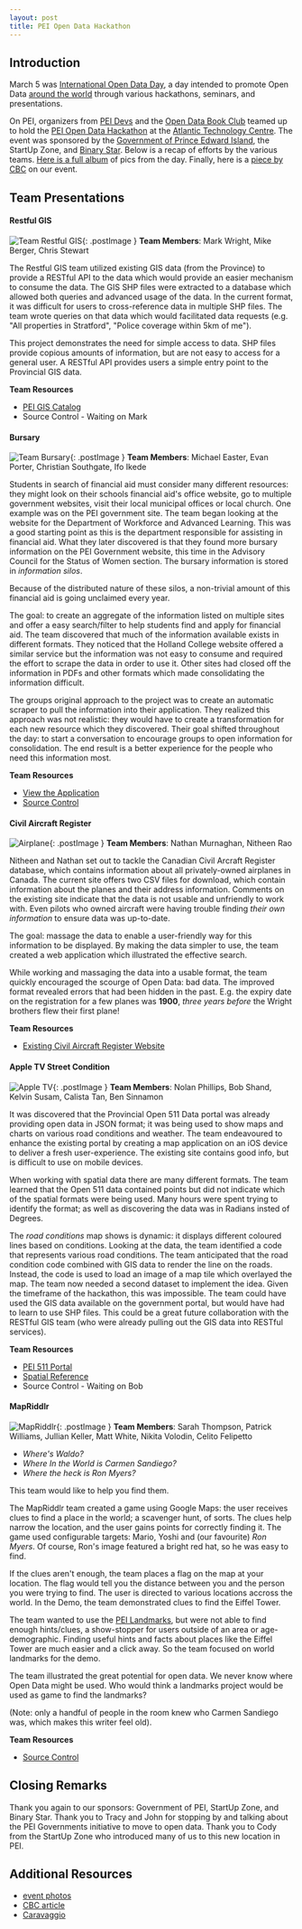 ```yaml
---
layout: post
title: PEI Open Data Hackathon
---
```


## Introduction

March 5 was [International Open Data Day](https://en.wikipedia.org/wiki/International_Open_Data_Day), a day intended to promote Open Data [around the world](http://opendataday.org) through various hackathons, seminars, and presentations.

On PEI, organizers from [PEI Devs](http://www.meetup.com/PEI-Developers/) and the [Open Data Book Club](http://www.meetup.com/Open-Data-PEI) teamed up to hold the [PEI Open Data Hackathon](https://www.eventbrite.ca/e/pei-open-data-hackathon-tickets-21554098890) at the [Atlantic Technology Centre](http://atlantictechnologycentre.ca/). The event was sponsored by the [Government of Prince Edward Island](http://www.gov.pe.ca/), the StartUp Zone, and [Binary Star](http://binarystar.ca). Below is a recap of efforts by the various teams. [Here is a full album](https://www.flickr.com/photos/100794919@N05/albums/72157663224471673) of pics from the day. Finally, here is a [piece by CBC](http://www.cbc.ca/news/canada/prince-edward-island/data-computer-apps-open-government-1.3478962) on our event. 

## Team Presentations

#### Restful GIS 

![Team Restful GIS](https://farm2.staticflickr.com/1489/24938363134_e142478510_n.jpg "Mark Wright presenting Address Liberation project"){: .postImage } 
**Team Members**: Mark Wright, Mike Berger, Chris Stewart

The Restful GIS team utilized existing GIS data (from the Province) to provide a RESTful API to 
the data which would provide an easier mechanism to consume the data. The GIS SHP files were extracted 
to a database which allowed both queries and advanced usage of the data. In the current format, it 
was difficult for users to cross-reference data in multiple SHP files. The team wrote queries on that data which 
would facilitated data requests (e.g. "All properties in Stratford", "Police coverage within 5km of me"). 

This project demonstrates the need for simple access to data. SHP files provide copious amounts of information, but are not easy to access for a general user. A RESTful API provides users a simple entry point to the Provincial GIS data.

**Team Resources**

* [PEI GIS Catalog](http://www.gov.pe.ca/gis/index.php3?number=77543)
* Source Control - Waiting on Mark

#### Bursary

![Team Bursary](https://farm2.staticflickr.com/1501/25542728046_334649dd05_n.jpg "Christian Southgate presenting for the Bursary Team"){: .postImage }
**Team Members**: Michael Easter, Evan Porter, Christian Southgate, Ifo Ikede

Students in search of financial aid must consider many different resources: they might look on their schools financial aid's office website, go to multiple government websites, visit their local municipal offices or local church. One example was on the PEI government site. The team began looking at the website for the Department of Workforce and Advanced Learning. This was a good starting point as this is the department responsible for assisting in financial aid. What they later discovered is that they found more bursary information on the PEI Government website, this time in the Advisory Council for the Status of Women section. The bursary information is stored in *information silos*.

Because of the distributed nature of these silos, a non-trivial amount of this financial aid is going unclaimed every year. 

The goal: to create an aggregate of the information listed on multiple sites and offer a easy 
search/filter to help students find and apply for financial aid. The team discovered that much of the information available exists in different formats. They noticed that the Holland College website offered a 
similar service but the information was not easy to consume and required the effort to scrape the data in order to use 
it. Other sites had closed off the information in PDFs and other formats which made consolidating the information 
difficult.

The groups original approach to the project was to create an automatic scraper to pull the information into their
application. They realized this approach was not realistic: they would have to create a transformation for each
new resource which they discovered. Their goal shifted throughout the day: to start a 
conversation to encourage groups to open information for consolidation. The end result is a better experience
for the people who need this information most.

**Team Resources**

* [View the Application](http://peidevs.github.io/OpenDataBookClub/bursary/)
* [Source Control](https://github.com/peidevs/OpenDataBookClub/tree/gh-pages/bursary)


#### Civil Aircraft Register

![Airplane](https://farm2.staticflickr.com/1457/25273254090_c855113396_n.jpg "Nathan presenting for his team"){: .postImage }
**Team Members**: Nathan Murnaghan, Nitheen Rao

Nitheen and Nathan set out to tackle the Canadian Civil Arcraft Register database, which contains information about 
all privately-owned airplanes in Canada. The current site offers two CSV files for download, which contain 
information about the planes and their address information. Comments on the existing site indicate that the data 
is not usable and unfriendly to work with. Even pilots who owned aircraft were having trouble finding *their own information* to ensure data was up-to-date.

The goal: massage the data to enable a user-friendly way for this information to be displayed. By making the data simpler to use, the team created a web application which illustrated the effective search.

While working and massaging the data into a usable format, the team quickly encouraged the scourge of Open Data: bad data. The improved format revealed errors that had been hidden in the past. E.g. the expiry date on the registration for a few planes was **1900**, *three years before* the Wright brothers flew their first plane!

**Team Resources**

* [Existing Civil Aircraft Register Website](http://wwwapps.tc.gc.ca/saf-sec-sur/2/ccarcs-riacc/Menu.aspx?lang=eng)

#### Apple TV Street Condition

![Apple TV](https://farm2.staticflickr.com/1518/25450302532_c8334f895f_n.jpg "Bob Shand showing off some code"){: .postImage }
**Team Members**: Nolan Phillips, Bob Shand, Kelvin Susam, Calista Tan, Ben Sinnamon

It was discovered that the Provincial Open 511 Data portal was already providing open data in JSON format; it was being used to show maps and charts on various road conditions and weather. The team endeavoured to enhance the existing portal by creating a map application on an iOS device to deliver a fresh user-experience. The existing site contains good info, but is difficult to use on mobile devices.

When working with spatial data there are many different formats. The team learned that the Open 511 data contained points but did not indicate which of the spatial formats were being used. Many hours were spent trying to identify the format; as well as discovering the data was in Radians insted of Degrees. 

The *road conditions* map shows is dynamic: it displays different coloured lines based on conditions. Looking at the data, the team identified a code that represents various road conditions. The team anticipated that the road condition code combined with GIS data to render the line on the roads. Instead, the code is used to load an image of a map tile which overlayed the map. The team now needed a second dataset to implement the idea. Given the timeframe of the hackathon, this was impossible. The team could have used the GIS data available on the government portal, but would have had to learn to use SHP files. This could be a great future collaboration with the RESTful GIS team (who were already pulling out the GIS data into RESTful services). 

**Team Resources**

* [PEI 511 Portal](http://511.gov.pe.ca/en/map_report.html)
* [Spatial Reference](http://spatialreference.org/)
* Source Control - Waiting on Bob

#### MapRiddlr
![MapRiddlr](https://farm2.staticflickr.com/1551/25273253320_1c0f83880c_n.jpg "Sarah and Celito Presenting"){: .postImage }
**Team Members**: Sarah Thompson, Patrick Williams, Jullian Keller, Matt White, Nikita Volodin, Celito Felipetto

* *Where's Waldo?* 
* *Where In the World is Carmen Sandiego?* 
* *Where the heck is Ron Myers?* 

This team would like to help you find them. 

The MapRiddlr team created a game using Google Maps: the user receives clues to find a place in the world; a scavenger hunt, of sorts. The clues help narrow the location, and the user gains points for correctly finding it. The game used configurable targets: Mario, Yoshi and (our favourite) *Ron Myers*. Of course, Ron's image featured a bright red hat, so he was easy to find.

If the clues aren't enough, the team places a flag on the map at your location. The flag would tell you the distance between you and the person you were trying to find. The user is directed to various locations accross the world. In the Demo, the team demonstrated clues to find the Eiffel Tower. 

The team wanted to use the [PEI Landmarks](http://peidevs.github.io/OpenDataBookClub/landmarks/landmarks.html), but were not able to find enough hints/clues, a show-stopper for users outside of an area or age-demographic. Finding useful hints and facts about places like the Eiffel Tower are much easier and a click away. So the team focused on world landmarks for the demo.  

The team illustrated the great potential for open data. We never know where Open Data might be used. Who would think a 
landmarks project would be used as game to find the landmarks?

(Note: only a handful of people in the room knew who Carmen Sandiego was, which makes this writer feel old).

**Team Resources**

* [Source Control](https://github.com/MatthewWhite/MapRiddlr)

## Closing Remarks
Thank you again to our sponsors: Government of PEI, StartUp Zone, and Binary Star. Thank you to Tracy and John for 
stopping by and talking about the PEI Governments initiative to move to open data. Thank you to Cody from the StartUp Zone
who introduced many of us to this new location in PEI.
 
## Additional Resources
 * [event photos](https://www.flickr.com/photos/100794919@N05/albums/72157663224471673)
 * [CBC article](http://www.cbc.ca/news/canada/prince-edward-island/data-computer-apps-open-government-1.3478962)
 * [Caravaggio](https://twitter.com/30_for_60/status/706992363185577985)

